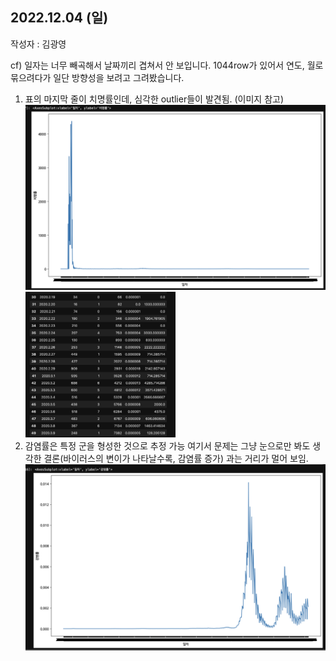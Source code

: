 ## 2022.12.04 (일) 

작성자 : 김광영

cf) 일자는 너무 빼곡해서 날짜끼리 겹쳐서 안 보입니다. 1044row가 있어서 연도, 월로 묶으려다가 일단 방향성을 보려고 그려봤습니다. 

1. 표의 마지막 줄이 치명률인데, 심각한 outlier들이 발견됨. (이미지 참고)
<img src="error_img/치명률lineplot.png" alt="치명률 outlier"></img>
<img src="error_img/치명률outlier.png" width="50%" height="50%" alt="치명률 lineplot"></img>
2. 감염률은 특정 군을 형성한 것으로 추정 가능
 여기서 문제는 그냥 눈으로만 봐도 생각한 결론(바이러스의 변이가 나타날수록, 감염률 증가) 과는 거리가 멀어 보임.
<img src="error_img/감염률lineplot.png" alt="감염률 outlier"></img>
